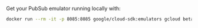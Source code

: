Get your PubSub emulator running locally with:
```bash
docker run --rm -it -p 8085:8085 google/cloud-sdk:emulators gcloud beta emulators pubsub start --host-port=0.0.0.0:8085
```